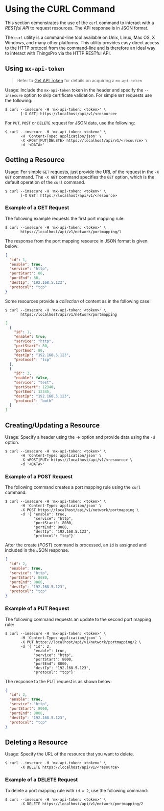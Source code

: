 # Using the CURL Command

This section demonstrates the use of the `curl` command to interact with a *RESTful API* to request resources. The API response is in JSON format.

The `curl` utility is a command-line tool available on Unix, Linux, Mac OS, X Windows, and many other platforms. This utility provides easy direct access to the HTTP protocol from the command-line and is therefore an ideal way to interact with ThingsPro via the HTTP RESTful API.

## Using `mx-api-token`

> Refer to [Get API Token](get-api-token.md) for details on acquiring a `mx-api-token`

Usage: Include the `mx-api-token` token in the header and specify the `--insecure` option to skip certificate validation. For simple `GET` requests use the following:
```
$ curl --insecure -H 'mx-api-token: <token>' \
       [-X GET] https://localhost/api/v1/<resource>
```

For `PUT`, `POST` or `DELETE` request for JSON data, use the following:
```
$ curl --insecure -H 'mx-api-token: <token>' \
       -H 'Content-Type: application/json' \
       -X <POST|PUT|DELETE> https://localhost/api/v1/<resource> \
       -d '<DATA>'
```

## Getting a Resource

Usage: For simple `GET` requests, just provide the URL of the request in the `-X GET` command. The `-X GET` command specifies the `GET` option, which is the default operation of the `curl` command.
```
$ curl --insecure -H 'mx-api-token: <token>' \
       [-X GET] https://localhost/api/v1/<resource>
```

### Example of a GET Request

The following example requests the first port mapping rule:
```
$ curl --insecure -H 'mx-api-token: <token>' \
       https://localhost/api/v1/network/portmapping/1
```

The response from the port mapping resource in JSON format is given below:
```json
{
  "id": 1,
  "enable": true,
  "service": "http",
  "portStart": 80,
  "portEnd": 80,
  "destIp": "192.168.5.123",
  "protocol": "tcp"
}
```

Some resources provide a *collection* of content as in the following case:

```
$ curl --insecure -H 'mx-api-token: <token>' \
       https://localhost/api/v1/network/portmapping
```

```json
[
  {
    "id": 1,
    "enable": true,
    "service": "http",
    "portStart": 80,
    "portEnd": 80,
    "destIp": "192.168.5.123",
    "protocol": "tcp"
  },
  {
    "id": 2,
    "enable": false,
    "service": "test",
    "portStart": 12340,
    "portEnd": 12345,
    "destIp": "192.168.5.123",
    "protocol": "both"
  }
]
```

## Creating/Updating a Resource

Usage: Specify a header using the `-H` option and provide data using the `-d` option.
```
$ curl --insecure -H 'mx-api-token: <token>' \
       -H 'Content-Type: application/json' \
       -X <POST|PUT> https://localhost/api/v1/<resource> \
       -d '<DATA>'
```

### Example of a POST Request 

The following command creates a port mapping rule using the `curl` command:
```
$ curl --insecure -H 'mx-api-token: <token>' \
       -H 'Content-Type: application/json' \
       -X POST https://localhost/api/v1/network/portmapping \
       -d '{ "enable": true,
             "service": "http",
             "portStart": 8080,
             "portEnd": 8080,
             "destIp": "192.168.5.123",
             "protocol": "tcp"}'
```

After the create (*POST*) command is processed, an `id` is assigned and included in the JSON response.
```json
{
  "id": 2,
  "enable": true,
  "service": "http",
  "portStart": 8080,
  "portEnd": 8080,
  "destIp": "192.168.5.123",
  "protocol": "tcp"
}
```

### Example of a PUT Request

The following command requests an update to the second port mapping rule:
```
$ curl --insecure -H 'mx-api-token: <token>' \
       -H 'Content-Type: application/json' \
       -X PUT https://localhost/api/v1/network/portmapping/2 \
       -d '{ "id": 2,
             "enable": true,
             "service": "http",
             "portStart": 8000,
             "portEnd": 8000,
             "destIp": "192.168.5.123",
             "protocol": "tcp"}'
```

The response to the PUT request is as shown below:
```json
{
  "id": 2,
  "enable": true,
  "service": "http",
  "portStart": 8000,
  "portEnd": 8000,
  "destIp": "192.168.5.123",
  "protocol": "tcp"
}
```

## Deleting a Resource
Usage: Specify the URL of the resource that you want to delete.
```
$ curl --insecure -H 'mx-api-token: <token>' \
       -X DELETE https://localhost/api/v1/<resource>
```

### Example of a DELETE Request

To delete a port mapping rule with `id = 2`, use the following command:
```
$ curl --insecure -H 'mx-api-token: <token>' \
       -X DELETE https://localhost/api/v1/network/portmapping/2
```
